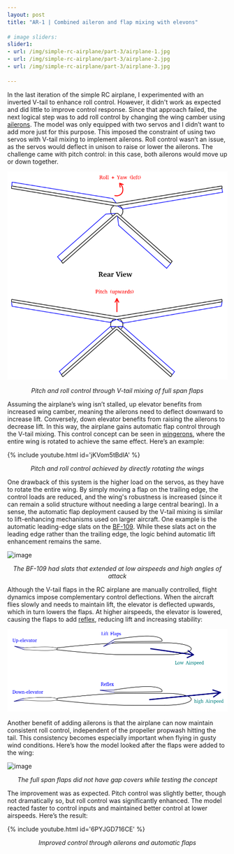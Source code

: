 ```yaml
---
layout: post
title: "AR-1 | Combined aileron and flap mixing with elevons"

# image sliders:
slider1:
- url: /img/simple-rc-airplane/part-3/airplane-1.jpg
- url: /img/simple-rc-airplane/part-3/airplane-2.jpg
- url: /img/simple-rc-airplane/part-3/airplane-3.jpg

---
```


In the last iteration of the simple RC airplane, I experimented with an inverted V-tail to enhance roll control. However, it didn't work as expected and did little to improve control response. Since that approach failed, the next logical step was to add roll control by changing the wing camber using [ailerons](https://en.wikipedia.org/wiki/Aileron). The model was only equipped with two servos and I didn’t want to add more just for this purpose. This imposed the constraint of using two servos with V-tail mixing to implement ailerons. Roll control wasn’t an issue, as the servos would deflect in unison to raise or lower the ailerons. The challenge came with pitch control: in this case, both ailerons would move up or down together. 

![image](/img/simple-rc-airplane/part-3/vtail-mix-control.png)
<p align="center"><i>Pitch and roll control through V-tail mixing of full span flaps</i></p>

Assuming the airplane’s wing isn’t stalled, up elevator benefits from increased wing camber, meaning the ailerons need to deflect downward to increase lift. Conversely, down elevator benefits from raising the ailerons to decrease lift. In this way, the airplane gains automatic flap control through the V-tail mixing. This control concept can be seen in [wingerons](https://aviation.stackexchange.com/questions/97242/is-it-possible-to-use-a-planes-entire-wing-as-an-elevon), where the entire wing is rotated to achieve the same effect. Here’s an example:

{% include youtube.html id='jKVom5tBdlA' %}  
<p align="center"><i>Pitch and roll control achieved by directly rotating the wings</i></p>

One drawback of this system is the higher load on the servos, as they have to rotate the entire wing. By simply moving a flap on the trailing edge, the control loads are reduced, and the wing's robustness is increased (since it can remain a solid structure without needing a large central bearing). In a sense, the automatic flap deployment caused by the V-tail mixing is similar to lift-enhancing mechanisms used on larger aircraft. One example is the automatic leading-edge slats on the [BF-109](https://en.wikipedia.org/wiki/Messerschmitt_Bf_109#Design_features). While these slats act on the leading edge rather than the trailing edge, the logic behind automatic lift enhancement remains the same.

![image](https://upload.wikimedia.org/wikipedia/commons/a/ab/Bundesarchiv_Bild_146-1980-005-05%2C_Fl%C3%BCgel_einer_Messerschmitt_Me_109.jpg)  
<p align="center"><i>The BF-109 had slats that extended at low airspeeds and high angles of attack</i></p>

Although the V-tail flaps in the RC airplane are manually controlled, flight dynamics impose complementary control deflections. When the aircraft flies slowly and needs to maintain lift, the elevator is deflected upwards, which in turn lowers the flaps. At higher airspeeds, the elevator is lowered, causing the flaps to add [reflex](https://www.mh-aerotools.de/airfoils/nf_3.htm), reducing lift and increasing stability:

![image](/img/simple-rc-airplane/part-3/implicit-airspeed-deflection.png)

Another benefit of adding ailerons is that the airplane can now maintain consistent roll control, independent of the propeller propwash hitting the tail. This consistency becomes especially important when flying in gusty wind conditions. Here’s how the model looked after the flaps were added to the wing:

![image](/img/simple-rc-airplane/part-3/sliders.png)
<p align="center"><i>The full span flaps did not have gap covers while testing the concept</i></p>

The improvement was as expected. Pitch control was slightly better, though not dramatically so, but roll control was significantly enhanced. The model reacted faster to control inputs and maintained better control at lower airspeeds. Here’s the result:

{% include youtube.html id='6PYJGD716CE' %}  
<p align="center"><i>Improved control through ailerons and automatic flaps</i></p>

